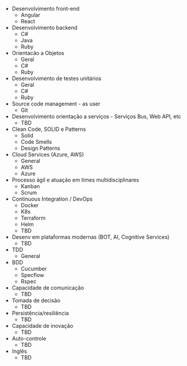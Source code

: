 * Desenvolvimento front-end
  * Angular
  * React
* Desenvolvimento backend
  * C#
  * Java
  * Ruby
* Orientacão a Objetos
  * Geral
  * C#
  * Ruby
* Desenvolvimento de testes unitários
  * Geral
  * C#
  * Ruby
* Source code management - as user
  * Git
* Desenvolvimento orientação a serviços - Serviços Bus, Web API, etc
  * TBD
* Clean Code, SOLID e Patterns
  * Solid
  * Code Smells
  * Design Patterns
* Cloud Services (Azure, AWS)
  * General
  * AWS
  * Azure
* Processo ágil e atuação em times multidisciplinares
  * Kanban
  * Scrum
* Continuous Integration / DevOps
  * Docker
  * K8s
  * Terraform
  * Helm
  * TBD
* Desenv em plataformas modernas (BOT, AI, Cognitive Services)
  * TBD
* TDD
  * General
* BDD
  * Cucumber
  * Specflow
  * Rspec
* Capacidade de comunicação
  * TBD
* Tomada de decisão
  * TBD
* Persistência/resiliência
  * TBD
* Capacidade de inovação
  * TBD
* Auto-controle
  * TBD
* Inglês
  * TBD



